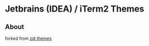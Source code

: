 # Jetbrains (IDEA) / iTerm2 Themes

## About
forked from [zdj themes](https://github.com/zdj/themes)
